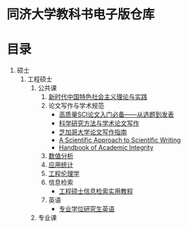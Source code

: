# 同济大学教科书电子版仓库

# 目录

1. 硕士
    1. 工程硕士
        1. 公共课
            1. [新时代中国特色社会主义理论与实践][新时代中国特色社会主义理论与实践]
            2. 论文写作与学术规范
                * [高质量SCI论文入门必备——从选题到发表][高质量SCI论文入门必备——从选题到发表]
                * [科学研究方法与学术论文写作][科学研究方法与学术论文写作]
                * [芝加哥大学论文写作指南][芝加哥大学论文写作指南]
                * [A Scientific Approach to Scientific Writing][A Scientific Approach to Scientific Writing]
                * [Handbook of Academic Integrity][Handbook of Academic Integrity]
            3. [数值分析][数值分析]
            4. [应用统计][应用统计]
            5. [工程伦理学][工程伦理学]
            6. 信息检索
                * [工程硕士信息检索实用教程][工程硕士信息检索实用教程]
            7. 英语
                * [专业学位研究生英语][专业学位研究生英语]
        2. 专业课

[专业学位研究生英语]: http://s0swdr83v.hd-bkt.clouddn.com/%E4%B8%93%E4%B8%9A%E5%AD%A6%E4%BD%8D%E7%A0%94%E7%A9%B6%E7%94%9F%E8%8B%B1%E8%AF%AD.pdf

[工程硕士信息检索实用教程]: http://s0swdr83v.hd-bkt.clouddn.com/%E5%B7%A5%E7%A8%8B%E7%A1%95%E5%A3%AB%E4%BF%A1%E6%81%AF%E6%A3%80%E7%B4%A2%E5%AE%9E%E7%94%A8%E6%95%99%E7%A8%8B.pdf

[新时代中国特色社会主义理论与实践]: http://s0swdr83v.hd-bkt.clouddn.com/%E6%96%B0%E6%97%B6%E4%BB%A3%E4%B8%AD%E5%9B%BD%E7%89%B9%E8%89%B2%E7%A4%BE%E4%BC%9A%E4%B8%BB%E4%B9%89%E7%90%86%E8%AE%BA%E4%B8%8E%E5%AE%9E%E8%B7%B5.pdf

[高质量SCI论文入门必备——从选题到发表]: http://s0swdr83v.hd-bkt.clouddn.com/%E9%AB%98%E8%B4%A8%E9%87%8FSCI%E8%AE%BA%E6%96%87%E5%85%A5%E9%97%A8%E5%BF%85%E5%A4%87%E2%80%94%E2%80%94%E4%BB%8E%E9%80%89%E9%A2%98%E5%88%B0%E5%8F%91%E8%A1%A8.pdf

[科学研究方法与学术论文写作]: http://s-sh-7539-tongji-books.oss.dogecdn.com/%E7%A7%91%E5%AD%A6%E7%A0%94%E7%A9%B6%E6%96%B9%E6%B3%95%E4%B8%8E%E5%AD%A6%E6%9C%AF%E8%AE%BA%E6%96%87%E5%86%99%E4%BD%9C.pdf

[芝加哥大学论文写作指南]: http://s0swdr83v.hd-bkt.clouddn.com/%E8%8A%9D%E5%8A%A0%E5%93%A5%E5%A4%A7%E5%AD%A6%E8%AE%BA%E6%96%87%E5%86%99%E4%BD%9C%E6%8C%87%E5%8D%97.pdf

[A Scientific Approach to Scientific Writing]: http://s0swdr83v.hd-bkt.clouddn.com/A%20Scientific%20Approach%20to%20Scientific%20Writing.pdf

[Handbook of Academic Integrity]: http://s0swdr83v.hd-bkt.clouddn.com/Handbook%20of%20Academic%20Integrity.pdf

[数值分析]: http://s0swdr83v.hd-bkt.clouddn.com/%E7%8E%B0%E4%BB%A3%E6%95%B0%E5%80%BC%E8%AE%A1%E7%AE%97%20%E7%AC%AC2%E7%89%88.pdf

[应用统计]: http://s0swdr83v.hd-bkt.clouddn.com/%E5%BA%94%E7%94%A8%E7%BB%9F%E8%AE%A1.pdf

[工程伦理学]: http://s0swdr83v.hd-bkt.clouddn.com/%E5%B7%A5%E7%A8%8B%E4%BC%A6%E7%90%86%E5%AD%A6.pdf